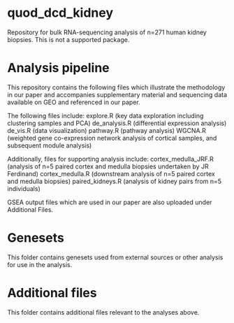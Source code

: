 # quod_dcd_kidney
Repository for bulk RNA-sequencing analysis of n=271 human kidney biopsies. This is not a supported package.

# Analysis pipeline
This repository contains the following files which illustrate the methodology in our paper and accompanies supplementary material and sequencing data available on GEO and referenced in our paper.

The following files include:
explore.R (key data exploration including clustering samples and PCA)
de_analysis.R (differential expression analysis)
de_vis.R (data visualization)
pathway.R (pathway analysis)
WGCNA.R (weighted gene co-expression network analysis of cortical samples, and subsequent module analysis)

Additionally, files for supporting analysis include:
cortex_medulla_JRF.R (analysis of n=5 paired cortex and medulla biopsies undertaken by JR Ferdinand)
cortex_medulla.R (downstream analysis of n=5 paired cortex and medulla biopsies)
paired_kidneys.R (analysis of kidney pairs from n=5 individuals)

GSEA output files which are used in our paper are also uploaded under Additional Files.

# Genesets
This folder contains genesets used from external sources or other analysis for use in the analysis. 

# Additional files
This folder contains additional files relevant to the analyses above.
